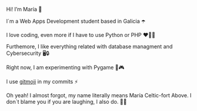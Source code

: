 Hi! I’m María 👋

I´m a Web Apps Development student based in Galicia ☂️ 

I love coding, even more if I have to use Python or PHP ❤️👩‍💻

Furthemore, I like everything related with database managment and Cybersecurity 🖥️🔒

Right now, I am experimenting with Pygame 🧪🎮

I use <a href= "https://gitmoji.dev"> gitmoji</a> in my commits  ⚡️

Oh yeah! I almost forgot, my name literally means María Celtic-fort Above. I don´t blame you if you are laughing, I also do. 🤷‍♀️

